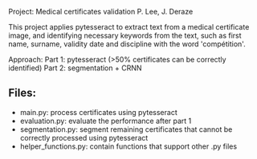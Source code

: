 Project: Medical certificates validation
P. Lee, J. Deraze

This project applies pytesseract to extract text from a medical certificate image, and identifying necessary keywords from the text, such as first name, surname, validity date and discipline with the word 'compétition'.

Approach:
Part 1: pytesseract (>50% certificates can be correctly identified)
Part 2: segmentation + CRNN

Files:
------
- main.py: process certificates using pytesseract
- evaluation.py: evaluate the performance after part 1
- segmentation.py: segment remaining certificates that cannot be correctly processed using pytesseract
- helper_functions.py: contain functions that support other .py files
